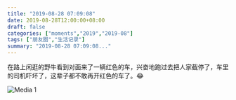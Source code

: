 ```yaml
---
title: "2019-08-28 07:09:08"
date: 2019-08-28T12:00:00+08:00
draft: false
categories: ["moments","2019","2019-08"]
tags: ["朋友圈","生活记录"]
summary: "2019-08-28 07:09:08..."
---
```


在路上闲逛的野牛看到对面来了一辆红色的车，兴奋地跑过去把人家截停了，车里的司机吓坏了，这辈子都不敢再开红色的车了。😂

![Media 1](/Moments/photos/2019-08-28/201908280709080.jpg)

